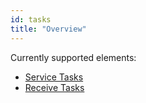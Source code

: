 ```yaml
---
id: tasks
title: "Overview"
---
```


Currently supported elements:

* [Service Tasks](service-tasks/service-tasks.md)
* [Receive Tasks](receive-tasks/receive-tasks.md)
